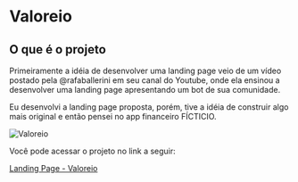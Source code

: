 # Valoreio

## O que é o projeto

Primeiramente a idéia de desenvolver uma landing page veio de um vídeo postado pela @rafaballerini em seu canal do Youtube, onde ela ensinou a desenvolver uma landing page apresentando um bot de sua comunidade. 

Eu desenvolvi a landing page proposta, porém, tive a idéia de construir algo mais original e então pensei no app financeiro FÍCTICIO.

![Valoreio](https://user-images.githubusercontent.com/86028187/147103690-81839fa9-4c84-4391-964a-8304819b5881.png)

Você pode acessar o projeto no link a seguir:

[Landing Page - Valoreio](https://deyvidjesus.github.io/Valoreio/)
